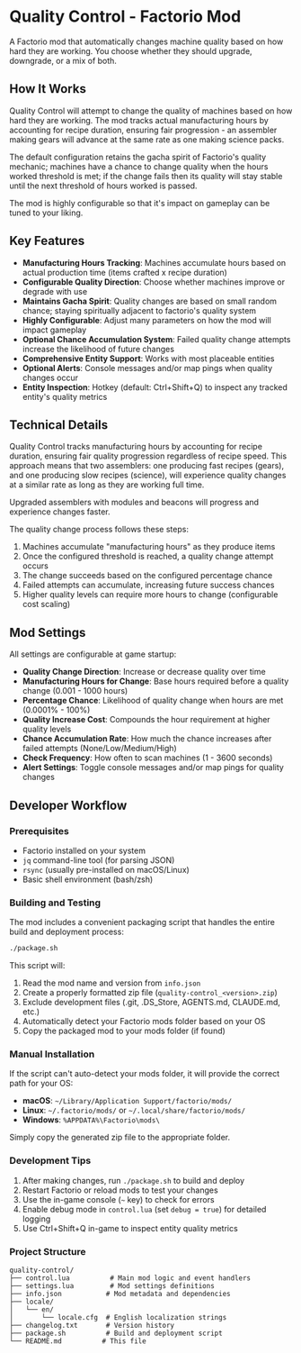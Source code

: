 # Quality Control - Factorio Mod

A Factorio mod that automatically changes machine quality based on how hard they are working. You choose whether they should upgrade, downgrade, or a mix of both.

## How It Works

Quality Control will attempt to change the quality of machines based on how hard they are working. The mod tracks actual manufacturing hours by accounting for recipe duration, ensuring fair progression - an assembler making gears will advance at the same rate as one making science packs.

The default configuration retains the gacha spirit of Factorio's quality mechanic; machines have a chance to change quality when the hours worked threshold is met; if the change fails then its quality will stay stable until the next threshold of hours worked is passed.

The mod is highly configurable so that it's impact on gameplay can be tuned to your liking.

## Key Features

- **Manufacturing Hours Tracking**: Machines accumulate hours based on actual production time (items crafted x recipe duration)
- **Configurable Quality Direction**: Choose whether machines improve or degrade with use
- **Maintains Gacha Spirit**: Quality changes are based on small random chance; staying spiritually adjacent to factorio's quality system
- **Highly Configurable**: Adjust many parameters on how the mod will impact gameplay
- **Optional Chance Accumulation System**: Failed quality change attempts increase the likelihood of future changes
- **Comprehensive Entity Support**: Works with most placeable entities
- **Optional Alerts**: Console messages and/or map pings when quality changes occur
- **Entity Inspection**: Hotkey (default: Ctrl+Shift+Q) to inspect any tracked entity's quality metrics

## Technical Details

Quality Control tracks manufacturing hours by accounting for recipe duration, ensuring fair quality progression regardless of recipe speed. This approach means that two assemblers: one producing fast recipes (gears), and one producing slow recipes (science), will experience quality changes at a similar rate as long as they are working full time.

Upgraded assemblers with modules and beacons will progress and experience changes faster.

The quality change process follows these steps:
1. Machines accumulate "manufacturing hours" as they produce items
2. Once the configured threshold is reached, a quality change attempt occurs
3. The change succeeds based on the configured percentage chance
4. Failed attempts can accumulate, increasing future success chances
5. Higher quality levels can require more hours to change (configurable cost scaling)

## Mod Settings

All settings are configurable at game startup:

- **Quality Change Direction**: Increase or decrease quality over time
- **Manufacturing Hours for Change**: Base hours required before a quality change (0.001 - 1000 hours)
- **Percentage Chance**: Likelihood of quality change when hours are met (0.0001% - 100%)
- **Quality Increase Cost**: Compounds the hour requirement at higher quality levels
- **Chance Accumulation Rate**: How much the chance increases after failed attempts (None/Low/Medium/High)
- **Check Frequency**: How often to scan machines (1 - 3600 seconds)
- **Alert Settings**: Toggle console messages and/or map pings for quality changes

## Developer Workflow

### Prerequisites

- Factorio installed on your system
- `jq` command-line tool (for parsing JSON)
- `rsync` (usually pre-installed on macOS/Linux)
- Basic shell environment (bash/zsh)

### Building and Testing

The mod includes a convenient packaging script that handles the entire build and deployment process:

```bash
./package.sh
```

This script will:
1. Read the mod name and version from `info.json`
2. Create a properly formatted zip file (`quality-control_<version>.zip`)
3. Exclude development files (.git, .DS_Store, AGENTS.md, CLAUDE.md, etc.)
4. Automatically detect your Factorio mods folder based on your OS
5. Copy the packaged mod to your mods folder (if found)

### Manual Installation

If the script can't auto-detect your mods folder, it will provide the correct path for your OS:
- **macOS**: `~/Library/Application Support/factorio/mods/`
- **Linux**: `~/.factorio/mods/` or `~/.local/share/factorio/mods/`
- **Windows**: `%APPDATA%\Factorio\mods\`

Simply copy the generated zip file to the appropriate folder.

### Development Tips

1. After making changes, run `./package.sh` to build and deploy
2. Restart Factorio or reload mods to test your changes
3. Use the in-game console (`~` key) to check for errors
4. Enable debug mode in `control.lua` (set `debug = true`) for detailed logging
5. Use Ctrl+Shift+Q in-game to inspect entity quality metrics

### Project Structure

```
quality-control/
├── control.lua          # Main mod logic and event handlers
├── settings.lua         # Mod settings definitions
├── info.json           # Mod metadata and dependencies
├── locale/
│   └── en/
│       └── locale.cfg  # English localization strings
├── changelog.txt       # Version history
├── package.sh          # Build and deployment script
└── README.md          # This file
```


